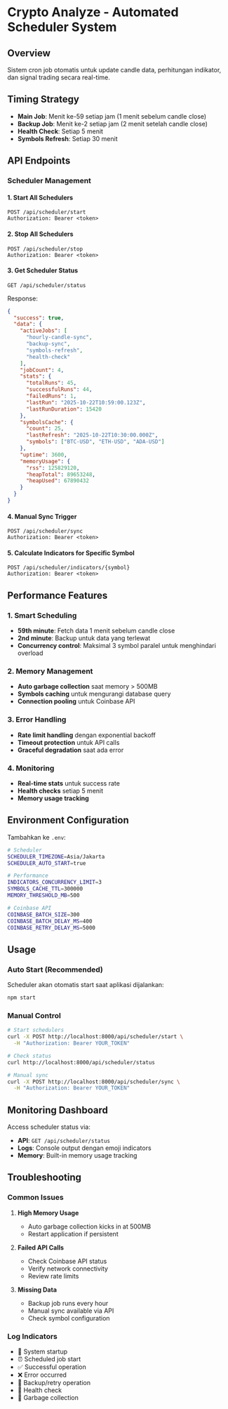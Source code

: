 # Crypto Analyze - Automated Scheduler System

## Overview

Sistem cron job otomatis untuk update candle data, perhitungan indikator, dan signal trading secara real-time.

## Timing Strategy

- **Main Job**: Menit ke-59 setiap jam (1 menit sebelum candle close)
- **Backup Job**: Menit ke-2 setiap jam (2 menit setelah candle close)
- **Health Check**: Setiap 5 menit
- **Symbols Refresh**: Setiap 30 menit

## API Endpoints

### Scheduler Management

#### 1. Start All Schedulers

```
POST /api/scheduler/start
Authorization: Bearer <token>
```

#### 2. Stop All Schedulers

```
POST /api/scheduler/stop
Authorization: Bearer <token>
```

#### 3. Get Scheduler Status

```
GET /api/scheduler/status
```

Response:

```json
{
  "success": true,
  "data": {
    "activeJobs": [
      "hourly-candle-sync",
      "backup-sync",
      "symbols-refresh",
      "health-check"
    ],
    "jobCount": 4,
    "stats": {
      "totalRuns": 45,
      "successfulRuns": 44,
      "failedRuns": 1,
      "lastRun": "2025-10-22T10:59:00.123Z",
      "lastRunDuration": 15420
    },
    "symbolsCache": {
      "count": 25,
      "lastRefresh": "2025-10-22T10:30:00.000Z",
      "symbols": ["BTC-USD", "ETH-USD", "ADA-USD"]
    },
    "uptime": 3600,
    "memoryUsage": {
      "rss": 125829120,
      "heapTotal": 89653248,
      "heapUsed": 67890432
    }
  }
}
```

#### 4. Manual Sync Trigger

```
POST /api/scheduler/sync
Authorization: Bearer <token>
```

#### 5. Calculate Indicators for Specific Symbol

```
POST /api/scheduler/indicators/{symbol}
Authorization: Bearer <token>
```

## Performance Features

### 1. Smart Scheduling

- **59th minute**: Fetch data 1 menit sebelum candle close
- **2nd minute**: Backup untuk data yang terlewat
- **Concurrency control**: Maksimal 3 symbol paralel untuk menghindari overload

### 2. Memory Management

- **Auto garbage collection** saat memory > 500MB
- **Symbols caching** untuk mengurangi database query
- **Connection pooling** untuk Coinbase API

### 3. Error Handling

- **Rate limit handling** dengan exponential backoff
- **Timeout protection** untuk API calls
- **Graceful degradation** saat ada error

### 4. Monitoring

- **Real-time stats** untuk success rate
- **Health checks** setiap 5 menit
- **Memory usage tracking**

## Environment Configuration

Tambahkan ke `.env`:

```bash
# Scheduler
SCHEDULER_TIMEZONE=Asia/Jakarta
SCHEDULER_AUTO_START=true

# Performance
INDICATORS_CONCURRENCY_LIMIT=3
SYMBOLS_CACHE_TTL=300000
MEMORY_THRESHOLD_MB=500

# Coinbase API
COINBASE_BATCH_SIZE=300
COINBASE_BATCH_DELAY_MS=400
COINBASE_RETRY_DELAY_MS=5000
```

## Usage

### Auto Start (Recommended)

Scheduler akan otomatis start saat aplikasi dijalankan:

```bash
npm start
```

### Manual Control

```bash
# Start schedulers
curl -X POST http://localhost:8000/api/scheduler/start \
  -H "Authorization: Bearer YOUR_TOKEN"

# Check status
curl http://localhost:8000/api/scheduler/status

# Manual sync
curl -X POST http://localhost:8000/api/scheduler/sync \
  -H "Authorization: Bearer YOUR_TOKEN"
```

## Monitoring Dashboard

Access scheduler status via:

- **API**: `GET /api/scheduler/status`
- **Logs**: Console output dengan emoji indicators
- **Memory**: Built-in memory usage tracking

## Troubleshooting

### Common Issues

1. **High Memory Usage**
   - Auto garbage collection kicks in at 500MB
   - Restart application if persistent

2. **Failed API Calls**
   - Check Coinbase API status
   - Verify network connectivity
   - Review rate limits

3. **Missing Data**
   - Backup job runs every hour
   - Manual sync available via API
   - Check symbol configuration

### Log Indicators

- 🚀 System startup
- ⏰ Scheduled job start
- ✅ Successful operation
- ❌ Error occurred
- 🔄 Backup/retry operation
- 💖 Health check
- 🧹 Garbage collection
